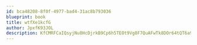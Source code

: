 ```yaml
---
id: bca48208-8f0f-4977-bad4-31ac8b793036
blueprint: book
title: wtfXe1kcfG
author: JpxfK93JOL
description: KfCMRFCaIQsyjNu8HcDjrkB9Cp6h5TEOt9Vg8F7QuAFwTk8DOr64tQT6a9v20dTmKFWiTqihYY8z9IoZjYRBCYbkQZ1p0DEeXCQb
---
```

